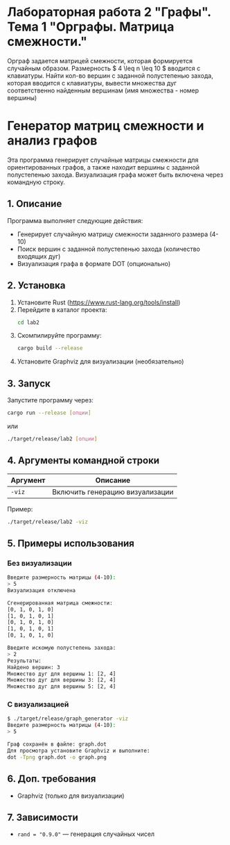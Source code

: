 # Лабораторная работа 2 "Графы". Тема 1 "Орграфы. Матрица смежности."
Орграф задается матрицей смежности, которая формируется случайным образом. Размерность $ 4 \leq n \leq 10 $ вводится с клавиатуры.
Найти кол-во вершин с заданной полустепенью захода, которая вводится с клавиатуры, вывести множества дуг соответственно найденным вершинам (имя множества - номер вершины)

# Генератор матриц смежности и анализ графов

Эта программа генерирует случайные матрицы смежности для ориентированных графов, а также находит вершины с заданной полустепенью захода. Визуализация графа может быть включена через командную строку.

## 1. Описание
Программа выполняет следующие действия:
- Генерирует случайную матрицу смежности заданного размера (4-10)
- Поиск вершин с заданной полустепенью захода (количество входящих дуг)
- Визуализация графа в формате DOT (опционально)

## 2. Установка
1. Установите Rust (https://www.rust-lang.org/tools/install)
2. Перейдите в каталог проекта:
   ```bash
   cd lab2
   ```
3. Скомпилируйте программу:
   ```bash
   cargo build --release
   ```
4. Установите Graphviz для визуализации (необязательно)

## 3. Запуск
Запустите программу через:
```bash
cargo run --release [опции]
```
или
```bash
./target/release/lab2 [опции]
```

## 4. Аргументы командной строки
| Аргумент       | Описание                          |
|----------------|-----------------------------------|
| `-viz`         | Включить генерацию визуализации   |

Пример:
```bash
./target/release/lab2 -viz
```

## 5. Примеры использования

### Без визуализации
```bash
Введите размерность матрицы (4-10):
> 5
Визуализация отключена

Сгенерированная матрица смежности:
[0, 1, 0, 1, 0]
[1, 0, 1, 0, 1]
[0, 1, 0, 1, 0]
[1, 0, 1, 0, 1]
[0, 1, 0, 1, 0]

Введите искомую полустепень захода:
> 2
Результаты:
Найдено вершин: 3
Множество дуг для вершины 1: [2, 4]
Множество дуг для вершины 3: [2, 4]
Множество дуг для вершины 5: [2, 4]
```

### С визуализацией
```bash
$ ./target/release/graph_generator -viz
Введите размерность матрицы (4-10):
> 5

Граф сохранён в файле: graph.dot
Для просмотра установите Graphviz и выполните:
dot -Tpng graph.dot -o graph.png
```

## 6. Доп. требования
- Graphviz (только для визуализации)


## 7. Зависимости
- `rand = "0.9.0"` — генерация случайных чисел